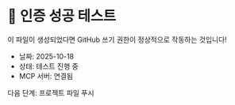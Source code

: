 # 🎉 인증 성공 테스트

이 파일이 생성되었다면 GitHub 쓰기 권한이 정상적으로 작동하는 것입니다!

- 날짜: 2025-10-18
- 상태: 테스트 진행 중
- MCP 서버: 연결됨

다음 단계: 프로젝트 파일 푸시